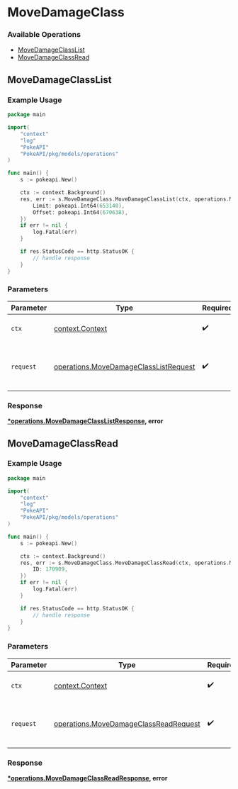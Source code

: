 # MoveDamageClass

### Available Operations

* [MoveDamageClassList](#movedamageclasslist)
* [MoveDamageClassRead](#movedamageclassread)

## MoveDamageClassList

### Example Usage

```go
package main

import(
	"context"
	"log"
	"PokeAPI"
	"PokeAPI/pkg/models/operations"
)

func main() {
    s := pokeapi.New()

    ctx := context.Background()
    res, err := s.MoveDamageClass.MoveDamageClassList(ctx, operations.MoveDamageClassListRequest{
        Limit: pokeapi.Int64(653140),
        Offset: pokeapi.Int64(670638),
    })
    if err != nil {
        log.Fatal(err)
    }

    if res.StatusCode == http.StatusOK {
        // handle response
    }
}
```

### Parameters

| Parameter                                                                                      | Type                                                                                           | Required                                                                                       | Description                                                                                    |
| ---------------------------------------------------------------------------------------------- | ---------------------------------------------------------------------------------------------- | ---------------------------------------------------------------------------------------------- | ---------------------------------------------------------------------------------------------- |
| `ctx`                                                                                          | [context.Context](https://pkg.go.dev/context#Context)                                          | :heavy_check_mark:                                                                             | The context to use for the request.                                                            |
| `request`                                                                                      | [operations.MoveDamageClassListRequest](../../models/operations/movedamageclasslistrequest.md) | :heavy_check_mark:                                                                             | The request object to use for the request.                                                     |


### Response

**[*operations.MoveDamageClassListResponse](../../models/operations/movedamageclasslistresponse.md), error**


## MoveDamageClassRead

### Example Usage

```go
package main

import(
	"context"
	"log"
	"PokeAPI"
	"PokeAPI/pkg/models/operations"
)

func main() {
    s := pokeapi.New()

    ctx := context.Background()
    res, err := s.MoveDamageClass.MoveDamageClassRead(ctx, operations.MoveDamageClassReadRequest{
        ID: 170909,
    })
    if err != nil {
        log.Fatal(err)
    }

    if res.StatusCode == http.StatusOK {
        // handle response
    }
}
```

### Parameters

| Parameter                                                                                      | Type                                                                                           | Required                                                                                       | Description                                                                                    |
| ---------------------------------------------------------------------------------------------- | ---------------------------------------------------------------------------------------------- | ---------------------------------------------------------------------------------------------- | ---------------------------------------------------------------------------------------------- |
| `ctx`                                                                                          | [context.Context](https://pkg.go.dev/context#Context)                                          | :heavy_check_mark:                                                                             | The context to use for the request.                                                            |
| `request`                                                                                      | [operations.MoveDamageClassReadRequest](../../models/operations/movedamageclassreadrequest.md) | :heavy_check_mark:                                                                             | The request object to use for the request.                                                     |


### Response

**[*operations.MoveDamageClassReadResponse](../../models/operations/movedamageclassreadresponse.md), error**


